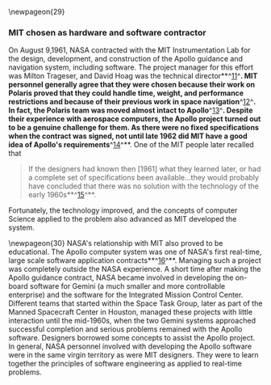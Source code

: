 \newpageon{29}

### MIT chosen as hardware and software contractor

On August 9,1961, NASA contracted with the MIT
Instrumentation Lab for the design, development, and construction of the
Apollo guidance and navigation system, including software. The project
manager for this effort was Milton Trageser, and David Hoag was the
technical director**^[11](Source2.html)^**. MIT personnel generally
agree that they were chosen because their work on Polaris proved that
they could handle time, weight, and performance restrictions and because
of their previous work in space navigation**^[12](Source2.html)^**. In
fact, the Polaris team was moved almost intact to
Apollo**^[13](Source2.html)^**. Despite their experience with aerospace
computers, the Apollo project turned out to be a genuine challenge for
them. As there were no fixed specifications when the contract was
signed, not until late 1962 did MIT have a good idea of Apollo's
requirements**^[14](Source2.html)^**. One of the MIT people later
recalled that

> If the designers had known then \[1961\] what they learned later, or had
> a complete set of specifications been available...they would probably
> have concluded that there was no solution with the technology of the
> early 1960s**^[15](Source2.html)^**.

Fortunately, the technology improved, and the concepts of computer
Science applied to the problem also advanced as MIT developed the
system.

\newpageon{30} NASA's relationship with MIT also proved to be educational.
The Apollo computer system was one of NASA's first real-time, large
scale software application contracts**^[16](Source2.html)^**. Managing
such a project was completely outside the NASA experience. A short time
after making the Apollo guidance contract, NASA became involved in
developing the on-board software for Gemini (a much smaller and more
controllable enterprise) and the software for the Integrated Mission
Control Center. Different teams that started within the Space Task
Group, later as part of the Manned Spacecraft Center in Houston, managed
these projects with little interaction until the mid-1960s, when the two
Gemini systems approached successful completion and serious problems
remained with the Apollo software. Designers borrowed some concepts to
assist the Apollo project. In general, NASA personnel involved with
developing the Apollo software were in the same virgin territory as were
MIT designers. They were to learn together the principles of software
engineering as applied to real-time problems.
